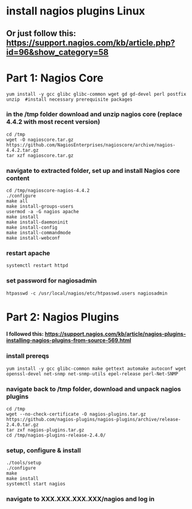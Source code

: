 # install nagios plugins Linux

## Or just follow this: https://support.nagios.com/kb/article.php?id=96&show_category=58

# Part 1: Nagios Core
`yum install -y gcc glibc glibc-common wget gd gd-devel perl postfix unzip  #install necessary prerequisite packages`

### in the /tmp folder download and unzip nagios core (replace 4.4.2 with most recent version)
```
cd /tmp
wget -O nagioscore.tar.gz https://github.com/NagiosEnterprises/nagioscore/archive/nagios-4.4.2.tar.gz
tar xzf nagioscore.tar.gz
```

### navigate to extracted folder, set up and install Nagios core content
```
cd /tmp/nagioscore-nagios-4.4.2
./configure
make all
make install-groups-users
usermod -a -G nagios apache
make install
make install-daemoninit
make install-config
make install-commandmode
make install-webconf
```

### restart apache 
`systemctl restart httpd`

### set password for nagiosadmin
`htpasswd -c /usr/local/nagios/etc/htpasswd.users nagiosadmin`

# Part 2: Nagios Plugins
#### I followed this: https://support.nagios.com/kb/article/nagios-plugins-installing-nagios-plugins-from-source-569.html
### install prereqs
`yum install -y gcc glibc-common make gettext automake autoconf wget openssl-devel net-snmp net-snmp-utils epel-release perl-Net-SNMP`

### navigate back to /tmp folder, download and unpack nagios plugins
```
cd /tmp
wget --no-check-certificate -O nagios-plugins.tar.gz https://github.com/nagios-plugins/nagios-plugins/archive/release-2.4.0.tar.gz
tar zxf nagios-plugins.tar.gz
cd /tmp/nagios-plugins-release-2.4.0/
```
### setup, configure & install
```
./tools/setup
./configure
make
make install
systemctl start nagios
```

### navigate to XXX.XXX.XXX.XXX/nagios and log in
